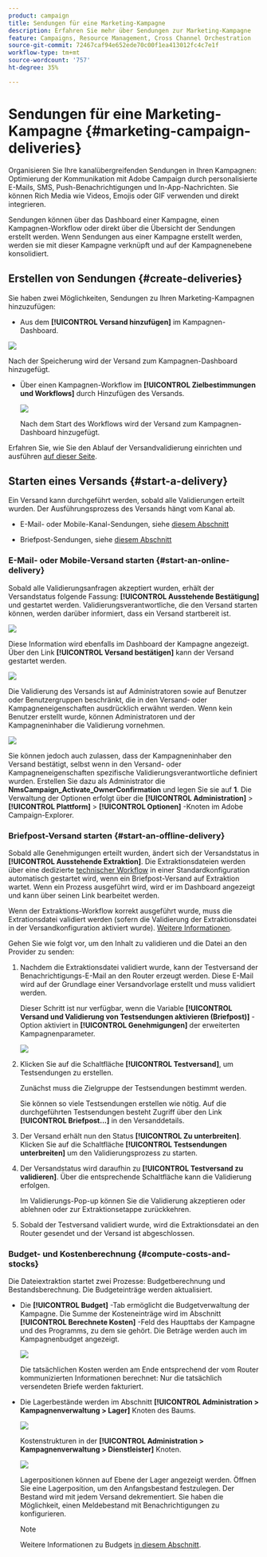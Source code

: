 ```yaml
---
product: campaign
title: Sendungen für eine Marketing-Kampagne
description: Erfahren Sie mehr über Sendungen zur Marketing-Kampagne
feature: Campaigns, Resource Management, Cross Channel Orchestration
source-git-commit: 72467caf94e652ede70c00f1ea413012fc4c7e1f
workflow-type: tm+mt
source-wordcount: '757'
ht-degree: 35%

---
```


# Sendungen für eine Marketing-Kampagne {#marketing-campaign-deliveries}

Organisieren Sie Ihre kanalübergreifenden Sendungen in Ihren Kampagnen: Optimierung der Kommunikation mit Adobe Campaign durch personalisierte E-Mails, SMS, Push-Benachrichtigungen und In-App-Nachrichten. Sie können Rich Media wie Videos, Emojis oder GIF verwenden und direkt integrieren.

Sendungen können über das Dashboard einer Kampagne, einen Kampagnen-Workflow oder direkt über die Übersicht der Sendungen erstellt werden. Wenn Sendungen aus einer Kampagne erstellt werden, werden sie mit dieser Kampagne verknüpft und auf der Kampagnenebene konsolidiert.

## Erstellen von Sendungen {#create-deliveries}

Sie haben zwei Möglichkeiten, Sendungen zu Ihren Marketing-Kampagnen hinzuzufügen:

* Aus dem **[!UICONTROL Versand hinzufügen]** im Kampagnen-Dashboard.

![](assets/campaign_op_add_delivery.png)

Nach der Speicherung wird der Versand zum Kampagnen-Dashboard hinzugefügt.

* Über einen Kampagnen-Workflow im **[!UICONTROL Zielbestimmungen und Workflows]** durch Hinzufügen des Versands.

   ![](assets/campaign-wf-delivery.png)

   Nach dem Start des Workflows wird der Versand zum Kampagnen-Dashboard hinzugefügt.

Erfahren Sie, wie Sie den Ablauf der Versandvalidierung einrichten und ausführen [auf dieser Seite](marketing-campaign-approval.md).

## Starten eines Versands {#start-a-delivery}

Ein Versand kann durchgeführt werden, sobald alle Validierungen erteilt wurden. Der Ausführungsprozess des Versands hängt vom Kanal ab.

* E-Mail- oder Mobile-Kanal-Sendungen, siehe [diesem Abschnitt](#start-an-online-delivery)

* Briefpost-Sendungen, siehe [diesem Abschnitt](#start-an-offline-delivery)

### E-Mail- oder Mobile-Versand starten {#start-an-online-delivery}

Sobald alle Validierungsanfragen akzeptiert wurden, erhält der Versandstatus folgende Fassung: **[!UICONTROL Ausstehende Bestätigung]** und gestartet werden. Validierungsverantwortliche, die den Versand starten können, werden darüber informiert, dass ein Versand startbereit ist.

![](assets/confirm-delivery.png)

Diese Information wird ebenfalls im Dashboard der Kampagne angezeigt. Über den Link **[!UICONTROL Versand bestätigen]** kann der Versand gestartet werden.

![](assets/confirm-delivery-from-dashboard.png)

Die Validierung des Versands ist auf Administratoren sowie auf Benutzer oder Benutzergruppen beschränkt, die in den Versand- oder Kampagneneigenschaften ausdrücklich erwähnt werden. Wenn kein Benutzer erstellt wurde, können Administratoren und der Kampagneninhaber die Validierung vornehmen.

![](assets/select-delivery-reviewers.png)

Sie können jedoch auch zulassen, dass der Kampagneninhaber den Versand bestätigt, selbst wenn in den Versand- oder Kampagneneigenschaften spezifische Validierungsverantwortliche definiert wurden. Erstellen Sie dazu als Administrator die **NmsCampaign_Activate_OwnerConfirmation** und legen Sie sie auf **1**. Die Verwaltung der Optionen erfolgt über die **[!UICONTROL Administration]** > **[!UICONTROL Plattform]** > **[!UICONTROL Optionen]** -Knoten im Adobe Campaign-Explorer.


### Briefpost-Versand starten {#start-an-offline-delivery}

Sobald alle Genehmigungen erteilt wurden, ändert sich der Versandstatus in **[!UICONTROL Ausstehende Extraktion]**. Die Extraktionsdateien werden über eine dedizierte [technischer Workflow](../workflow/technical-workflows.md) in einer Standardkonfiguration automatisch gestartet wird, wenn ein Briefpost-Versand auf Extraktion wartet. Wenn ein Prozess ausgeführt wird, wird er im Dashboard angezeigt und kann über seinen Link bearbeitet werden.

Wenn der Extraktions-Workflow korrekt ausgeführt wurde, muss die Extrationsdatei validiert werden (sofern die Validierung der Extraktionsdatei in der Versandkonfiguration aktiviert wurde). [Weitere Informationen](marketing-campaign-approval.md#approving-an-extraction-file).

Gehen Sie wie folgt vor, um den Inhalt zu validieren und die Datei an den Provider zu senden:

1. Nachdem die Extraktionsdatei validiert wurde, kann der Testversand der Benachrichtigungs-E-Mail an den Router erzeugt werden. Diese E-Mail wird auf der Grundlage einer Versandvorlage erstellt und muss validiert werden.

   Dieser Schritt ist nur verfügbar, wenn die Variable **[!UICONTROL Versand und Validierung von Testsendungen aktivieren (Briefpost)]** -Option aktiviert in **[!UICONTROL Genehmigungen]** der erweiterten Kampagnenparameter.

   ![](assets/enable-proof-validation.png)

1. Klicken Sie auf die Schaltfläche **[!UICONTROL Testversand]**, um Testsendungen zu erstellen.

   Zunächst muss die Zielgruppe der Testsendungen bestimmt werden.

   Sie können so viele Testsendungen erstellen wie nötig. Auf die durchgeführten Testsendungen besteht Zugriff über den Link **[!UICONTROL Briefpost...]** in den Versanddetails.

1. Der Versand erhält nun den Status **[!UICONTROL Zu unterbreiten]**. Klicken Sie auf die Schaltfläche **[!UICONTROL Testsendungen unterbreiten]** um den Validierungsprozess zu starten.

1. Der Versandstatus wird daraufhin zu **[!UICONTROL Testversand zu validieren]**. Über die entsprechende Schaltfläche kann die Validierung erfolgen.

   Im Validierungs-Pop-up können Sie die Validierung akzeptieren oder ablehnen oder zur Extraktionsetappe zurückkehren.

1. Sobald der Testversand validiert wurde, wird die Extraktionsdatei an den Router gesendet und der Versand ist abgeschlossen.

### Budget- und Kostenberechnung {#compute-costs-and-stocks}

Die Dateiextraktion startet zwei Prozesse: Budgetberechnung und Bestandsberechnung. Die Budgeteinträge werden aktualisiert.

* Die **[!UICONTROL Budget]** -Tab ermöglicht die Budgetverwaltung der Kampagne. Die Summe der Kosteneinträge wird im Abschnitt **[!UICONTROL Berechnete Kosten]** -Feld des Haupttabs der Kampagne und des Programms, zu dem sie gehört. Die Beträge werden auch im Kampagnenbudget angezeigt.

   ![](assets/campaign-budget-tab.png)

   Die tatsächlichen Kosten werden am Ende entsprechend der vom Router kommunizierten Informationen berechnet: Nur die tatsächlich versendeten Briefe werden fakturiert.

* Die Lagerbestände werden im Abschnitt **[!UICONTROL Administration > Kampagnenverwaltung > Lager]** Knoten des Baums.

   ![](assets/campaign-stocks.png)

   Kostenstrukturen in der **[!UICONTROL Administration > Kampagnenverwaltung > Dienstleister]** Knoten.

   ![](assets/campaign-service-providers.png)

   Lagerpositionen können auf Ebene der Lager angezeigt werden. Öffnen Sie eine Lagerposition, um den Anfangsbestand festzulegen. Der Bestand wird mit jedem Versand dekrementiert. Sie haben die Möglichkeit, einen Meldebestand mit Benachrichtigungen zu konfigurieren.


   >[!NOTE]
   >
   >Weitere Informationen zu Budgets [in diesem Abschnitt](providers--stocks-and-budgets.md).
